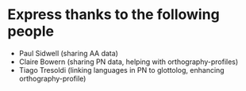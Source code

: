 # Express thanks to the following people

- Paul Sidwell (sharing AA data)
- Claire Bowern (sharing PN data, helping with orthography-profiles)
- Tiago Tresoldi (linking languages in PN to glottolog, enhancing orthography-profile)


